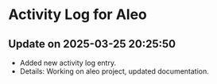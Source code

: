 # Activity Log for Aleo

## Update on 2025-03-25 20:25:50
- Added new activity log entry.
- Details: Working on aleo project, updated documentation.

